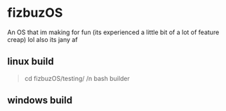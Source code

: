 # fizbuzOS
An OS that im making for fun (its experienced a little bit of a lot of feature creap) lol
also its jany af

## linux build
> cd fizbuzOS/testing/ /n
> bash builder
## windows build
